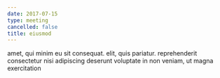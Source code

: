 ```yaml
---
date: 2017-07-15
type: meeting
cancelled: false
title: eiusmod
---
```

amet, qui minim eu sit consequat. elit, quis pariatur. reprehenderit consectetur nisi adipiscing deserunt voluptate in non veniam, ut magna exercitation